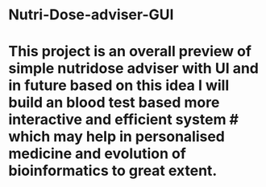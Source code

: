 # Nutri-Dose-adviser-GUI
# This project is an overall preview of simple nutridose adviser with UI and in future based on this idea I will build an blood test based more interactive and efficient system # which may help in personalised medicine and evolution of bioinformatics to great extent.
